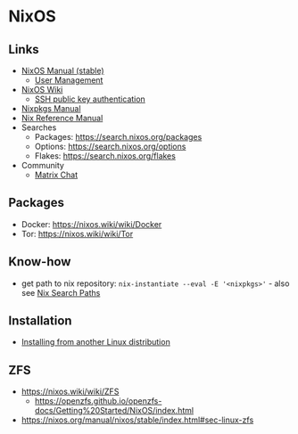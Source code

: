 # NixOS

## Links

- [NixOS Manual (stable)](https://nixos.org/manual/nixos/stable/)
  - [User Management](https://nixos.org/manual/nixos/stable/index.html#sec-user-management)
- [NixOS Wiki](https://nixos.wiki/wiki/Main_Page)
  - [SSH public key authentication](https://nixos.wiki/wiki/SSH_public_key_authentication)
- [Nixpkgs Manual](https://nixos.org/manual/nixpkgs/stable/)
- [Nix Reference Manual](https://nixos.org/manual/nix/stable/)
- Searches
  - Packages: https://search.nixos.org/packages
  - Options: https://search.nixos.org/options
  - Flakes: https://search.nixos.org/flakes
- Community
  - [Matrix Chat](https://matrix.to/#/#community:nixos.org)

## Packages

- Docker: https://nixos.wiki/wiki/Docker
- Tor: https://nixos.wiki/wiki/Tor

## Know-how

- get path to nix repository: `nix-instantiate --eval -E '<nixpkgs>'` - also see [Nix Search Paths](https://nixos.org/guides/nix-pills/nix-search-paths.html)

## Installation
- [Installing from another Linux distribution](https://nixos.org/manual/nixos/stable/#sec-installing-from-other-distro)

## ZFS

- https://nixos.wiki/wiki/ZFS
  - https://openzfs.github.io/openzfs-docs/Getting%20Started/NixOS/index.html
- https://nixos.org/manual/nixos/stable/index.html#sec-linux-zfs

